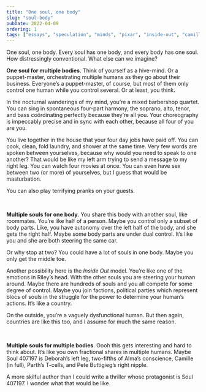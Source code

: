 ```yaml
---
title: "One soul, one body"
slug: "soul-body"
pubDate: 2022-04-09
ordering: 1
tags: ["essays", "speculation", "minds", "pixar", "inside-out", "camille", "parth", "pete-buttigieg"]
---
```


<span class="small-caps">One soul, one body.</span> Every soul has one body, and every body has one soul. How distressingly conventional. What else can we imagine?

**One soul for multiple bodies**. Think of yourself as a hive-mind. Or a puppet-master, orchestrating multiple humans as they go about their business. Everyone’s a puppet-master, of course, but most of them only control one human while you control several. Or at least, you think.

In the nocturnal wanderings of my mind, you’re a mixed barbershop quartet. You can sing in spontaneous four-part harmony, the soprano, alto, tenor, and bass coördinating perfectly because they’re all you. Your choreography is impeccably precise and in sync with each other, because all four of you are you.

You live together in the house that your four day jobs have paid off. You can cook, clean, fold laundry, and shower at the same time. Very few words are spoken between yourselves, because why would you need to speak to one another? That would be like my left arm trying to send a message to my right leg. You can watch four movies at once. You can even have sex between two (or more) of yourselves, but I guess that would be masturbation.

You can also play terrifying pranks on your guests.

<br />

**Multiple souls for one body**. You share this body with another soul, like roommates. You’re like half of a person. Maybe you control only a subset of body parts. Like, you have autonomy over the left half of the body, and she gets the right half. Maybe some body parts are under dual control. It’s like you and she are both steering the same car.

Or why stop at two? You could have a lot of souls in one body. Maybe you only get the middle toe.

Another possibility here is the _Inside Out_ model. You’re like one of the emotions in Riley’s head. With the other souls you are steering your human around. Maybe there are hundreds of souls and you all compete for some degree of control. Maybe you join factions, political parties which represent blocs of souls in the struggle for the power to determine your human’s actions. It’s like a country.

On the outside, you’re a vaguely dysfunctional human. But then again, countries are like this too, and I assume for much the same reason.

<br />

**Multiple souls for multiple bodies**. Oooh this gets interesting and hard to think about. It’s like you own fractional shares in multiple humans. Maybe Soul 407197 is Deborah’s left leg, two-fifths of Alma’s conscience, Camille (in full), Parth’s T-cells, and Pete Buttigieg’s right nipple.

A more skilful author than I could write a thriller whose protagonist is Soul 407197. I wonder what that would be like.